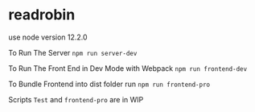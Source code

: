 # readrobin

use node version 12.2.0

To Run The Server `npm run server-dev`

To Run The Front End in Dev Mode with Webpack `npm run frontend-dev`

To Bundle Frontend into dist folder run `npm run frontend-pro`

Scripts `Test` and `frontend-pro` are in WIP 
